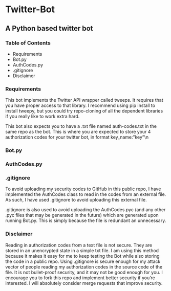 # Twitter-Bot
## A Python based twitter bot
### Table of Contents
- Requirements
- Bot.py
- AuthCodes.py
- .gitignore
- Disclaimer

### Requirements
This bot implements the Twitter API wrapper called tweeps. It requires that you have proper access to that library. I recommend using pip install to install tweepy, but you could try repo-cloning of all the dependent libraries if you really like to work extra hard.

This bot also expects you to have a .txt file named auth-codes.txt in the same repo as the bot. This is where you are expected to store your 4 authorization codes for your twitter bot, in format key_name:”key”\n

### Bot.py

### AuthCodes.py

### .gitignore
To avoid uploading my security codes to GitHub in this public repo, I have implemented the AuthCodes class to read in the codes from an external file. As such, I have used .gitignore to avoid uploading this external file. 

.gitignore is also used to avoid uploading the AuthCodes.pyc (and any other .pyc files that may be generated in the future) which are generated upon running Bot.py. This is simply because the file is redundant an unnecessary. 

### Disclaimer
Reading in authorization codes from a text file is not secure. They are stored in an unencrypted state in a simple txt file. I am using this method because it makes it easy for me to keep testing the Bot while also storing the code in a public repo. Using .gitignore is secure enough for my attack vector of people reading my authorization codes in the source code of the file. It is not bullet-proof security, and it may not be good enough for you. I encourage you to fork this repo and implement better security if you’re interested. I will absolutely consider merge requests that improve security. 